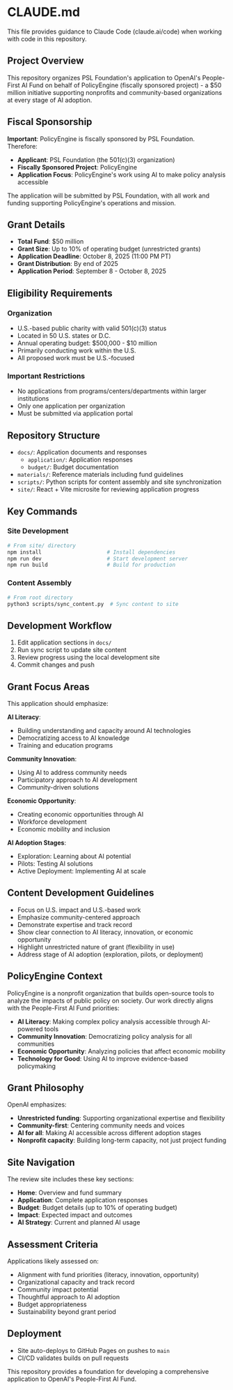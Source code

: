 # CLAUDE.md

This file provides guidance to Claude Code (claude.ai/code) when working with code in this repository.

## Project Overview

This repository organizes PSL Foundation's application to OpenAI's People-First AI Fund on behalf of PolicyEngine (fiscally sponsored project) - a $50 million initiative supporting nonprofits and community-based organizations at every stage of AI adoption.

## Fiscal Sponsorship

**Important**: PolicyEngine is fiscally sponsored by PSL Foundation. Therefore:
- **Applicant**: PSL Foundation (the 501(c)(3) organization)
- **Fiscally Sponsored Project**: PolicyEngine
- **Application Focus**: PolicyEngine's work using AI to make policy analysis accessible

The application will be submitted by PSL Foundation, with all work and funding supporting PolicyEngine's operations and mission.

## Grant Details

- **Total Fund**: $50 million
- **Grant Size**: Up to 10% of operating budget (unrestricted grants)
- **Application Deadline**: October 8, 2025 (11:00 PM PT)
- **Grant Distribution**: By end of 2025
- **Application Period**: September 8 - October 8, 2025

## Eligibility Requirements

### Organization
- U.S.-based public charity with valid 501(c)(3) status
- Located in 50 U.S. states or D.C.
- Annual operating budget: $500,000 - $10 million
- Primarily conducting work within the U.S.
- All proposed work must be U.S.-focused

### Important Restrictions
- No applications from programs/centers/departments within larger institutions
- Only one application per organization
- Must be submitted via application portal

## Repository Structure

- `docs/`: Application documents and responses
  - `application/`: Application responses
  - `budget/`: Budget documentation
- `materials/`: Reference materials including fund guidelines
- `scripts/`: Python scripts for content assembly and site synchronization
- `site/`: React + Vite microsite for reviewing application progress

## Key Commands

### Site Development
```bash
# From site/ directory
npm install                     # Install dependencies
npm run dev                     # Start development server
npm run build                   # Build for production
```

### Content Assembly
```bash
# From root directory
python3 scripts/sync_content.py  # Sync content to site
```

## Development Workflow

1. Edit application sections in `docs/`
2. Run sync script to update site content
3. Review progress using the local development site
4. Commit changes and push

## Grant Focus Areas

This application should emphasize:

**AI Literacy**:
- Building understanding and capacity around AI technologies
- Democratizing access to AI knowledge
- Training and education programs

**Community Innovation**:
- Using AI to address community needs
- Participatory approach to AI development
- Community-driven solutions

**Economic Opportunity**:
- Creating economic opportunities through AI
- Workforce development
- Economic mobility and inclusion

**AI Adoption Stages**:
- Exploration: Learning about AI potential
- Pilots: Testing AI solutions
- Active Deployment: Implementing AI at scale

## Content Development Guidelines

- Focus on U.S. impact and U.S.-based work
- Emphasize community-centered approach
- Demonstrate expertise and track record
- Show clear connection to AI literacy, innovation, or economic opportunity
- Highlight unrestricted nature of grant (flexibility in use)
- Address stage of AI adoption (exploration, pilots, or deployment)

## PolicyEngine Context

PolicyEngine is a nonprofit organization that builds open-source tools to analyze the impacts of public policy on society. Our work directly aligns with the People-First AI Fund priorities:

- **AI Literacy**: Making complex policy analysis accessible through AI-powered tools
- **Community Innovation**: Democratizing policy analysis for all communities
- **Economic Opportunity**: Analyzing policies that affect economic mobility
- **Technology for Good**: Using AI to improve evidence-based policymaking

## Grant Philosophy

OpenAI emphasizes:
- **Unrestricted funding**: Supporting organizational expertise and flexibility
- **Community-first**: Centering community needs and voices
- **AI for all**: Making AI accessible across different adoption stages
- **Nonprofit capacity**: Building long-term capacity, not just project funding

## Site Navigation

The review site includes these key sections:
- **Home**: Overview and fund summary
- **Application**: Complete application responses
- **Budget**: Budget details (up to 10% of operating budget)
- **Impact**: Expected impact and outcomes
- **AI Strategy**: Current and planned AI usage

## Assessment Criteria

Applications likely assessed on:
- Alignment with fund priorities (literacy, innovation, opportunity)
- Organizational capacity and track record
- Community impact potential
- Thoughtful approach to AI adoption
- Budget appropriateness
- Sustainability beyond grant period

## Deployment

- Site auto-deploys to GitHub Pages on pushes to `main`
- CI/CD validates builds on pull requests

This repository provides a foundation for developing a comprehensive application to OpenAI's People-First AI Fund.
